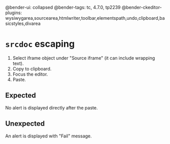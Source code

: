 @bender-ui: collapsed
@bender-tags: tc, 4.7.0, tp2239
@bender-ckeditor-plugins: wysiwygarea,sourcearea,htmlwriter,toolbar,elementspath,undo,clipboard,basicstyles,divarea

# `srcdoc` escaping

1. Select iframe object under "Source iframe" (it can include wrapping text).
1. Copy to clipboard.
1. Focus the editor.
1. Paste.

## Expected

No alert is displayed directly after the paste.

## Unexpected

An alert is displayed with "Fail" message.